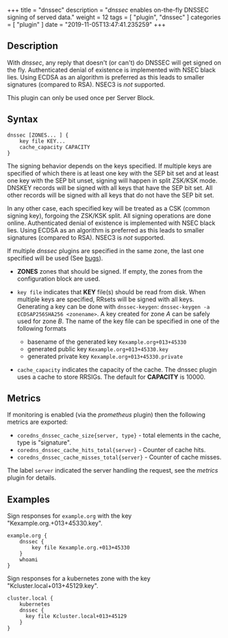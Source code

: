 +++
title = "dnssec"
description = "*dnssec* enables on-the-fly DNSSEC signing of served data."
weight = 12
tags = [ "plugin", "dnssec" ]
categories = [ "plugin" ]
date = "2019-11-05T13:47:41.235259"
+++

## Description

With *dnssec*, any reply that doesn't (or can't) do DNSSEC will get signed on the fly. Authenticated
denial of existence is implemented with NSEC black lies. Using ECDSA as an algorithm is preferred as
this leads to smaller signatures (compared to RSA). NSEC3 is *not* supported.

This plugin can only be used once per Server Block.

## Syntax

~~~
dnssec [ZONES... ] {
    key file KEY...
    cache_capacity CAPACITY
}
~~~

The signing behavior depends on the keys specified. If multiple keys are specified of which there is
at least one key with the SEP bit set and at least one key with the SEP bit unset, signing will happen
in split ZSK/KSK mode. DNSKEY records will be signed with all keys that have the SEP bit set. All other
records will be signed with all keys that do not have the SEP bit set.

In any other case, each specified key will be treated as a CSK (common signing key), forgoing the
ZSK/KSK split. All signing operations are done online.
Authenticated denial of existence is implemented with NSEC black lies. Using ECDSA as an algorithm
is preferred as this leads to smaller signatures (compared to RSA). NSEC3 is *not* supported.

If multiple *dnssec* plugins are specified in the same zone, the last one specified will be
used (See [bugs](#bugs)).

* **ZONES** zones that should be signed. If empty, the zones from the configuration block
    are used.

* `key file` indicates that **KEY** file(s) should be read from disk. When multiple keys are specified, RRsets
  will be signed with all keys. Generating a key can be done with `dnssec-keygen`: `dnssec-keygen -a
  ECDSAP256SHA256 <zonename>`. A key created for zone *A* can be safely used for zone *B*. The name of the
  key file can be specified in one of the following formats

    * basename of the generated key `Kexample.org+013+45330`
    * generated public key `Kexample.org+013+45330.key`
    * generated private key `Kexample.org+013+45330.private`

* `cache_capacity` indicates the capacity of the cache. The dnssec plugin uses a cache to store
  RRSIGs. The default for **CAPACITY** is 10000.

## Metrics

If monitoring is enabled (via the *prometheus* plugin) then the following metrics are exported:

* `coredns_dnssec_cache_size{server, type}` - total elements in the cache, type is "signature".
* `coredns_dnssec_cache_hits_total{server}` - Counter of cache hits.
* `coredns_dnssec_cache_misses_total{server}` - Counter of cache misses.

The label `server` indicated the server handling the request, see the *metrics* plugin for details.

## Examples

Sign responses for `example.org` with the key "Kexample.org.+013+45330.key".

~~~ corefile
example.org {
    dnssec {
        key file Kexample.org.+013+45330
    }
    whoami
}
~~~

Sign responses for a kubernetes zone with the key "Kcluster.local+013+45129.key".

~~~
cluster.local {
    kubernetes
    dnssec {
      key file Kcluster.local+013+45129
    }
}
~~~
